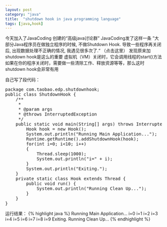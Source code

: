 ```yaml
---
layout: post
category: "java"
title:  "shutdown hook in java programming language"
tags: [java,hook]
---
```

今天加入了JavaCoding 创建的“高级java讨论群”   JavaCoding发了这样一条 ”大部分Java程序员在做独立程序的时候, 不做Shutdown Hook. 导致一些程序再关闭后, 出现数据处理不正确的情况, 我遇见很多次了.“ （点击这里）
发现原来加shutdown hook是这么的重要
虚拟机（VM）关闭时，它会调用线程的start()方法
如果在你的程序关闭时，需要做一些清除工作、释放资源等等，那么这时shutdown hook会非常有用

自己写了段代码：
<pre class="prettyPrint">
package com.taobao.edp.shutdownhook;
public class ShutdownHook {
	/**
	 * 
	 * @param args
	 * @throws InterruptedException
	 */
	public static void main(String[] args) throws InterruptedException {
		Hook hook = new Hook();
		System.out.println("Running Main Application...");
		Runtime.getRuntime().addShutdownHook(hook);
		for(int i=0; i<10; i++)
		{
			Thread.sleep(1000);
			System.out.println("i=" + i);
		}
		System.out.println("Exiting.");
	}
	private static class Hook extends Thread {
		public void run() {
			System.out.println("Running Clean Up...");
		}
	}
}
</pre>

运行结果：
{% highlight java %}
Running Main Application...
i=0
i=1
i=2
i=3
i=4
i=5
i=6
i=7
i=8
i=9
Exiting.
Running Clean Up...
{% endhighlight %}
